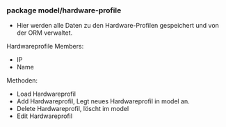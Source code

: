 ### package model/hardware-profile

- Hier werden alle Daten zu den Hardware-Profilen gespeichert und von der ORM verwaltet.

Hardwareprofile Members:
- IP
- Name

Methoden:
- Load Hardwareprofil
- Add Hardwareprofil, Legt neues Hardwareprofil in model an.
- Delete Hardwareprofil, löscht im model
- Edit Hardwareprofil
